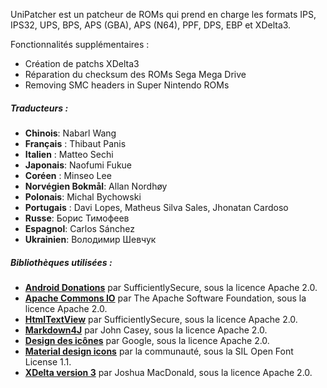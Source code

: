 UniPatcher est un patcheur de ROMs qui prend en charge les formats IPS, IPS32, UPS, BPS, APS (GBA), APS (N64), PPF, DPS, EBP et XDelta3.

Fonctionnalités supplémentaires :

- Création de patchs XDelta3
- Réparation du checksum des ROMs Sega Mega Drive
- Removing SMC headers in Super Nintendo ROMs

##### Traducteurs :

- **Chinois**: Nabarl Wang
- **Français** : Thibaut Panis
- **Italien** : Matteo Sechi
- **Japonais**: Naofumi Fukue
- **Coréen** : Minseo Lee
- **Norvégien Bokmål**: Allan Nordhøy
- **Polonais**: Michal Bychowski
- **Portugais** : Davi Lopes, Matheus Silva Sales, Jhonatan Cardoso
- **Russe**: Борис Тимофеев
- **Espagnol**: Carlos Sánchez
- **Ukrainien**: Володимир Шевчук

##### Bibliothèques utilisées :

- [**Android Donations**](https://github.com/SufficientlySecure/donations) par SufficientlySecure, sous la licence Apache 2.0.
- [**Apache Commons IO**](https://commons.apache.org/proper/commons-io/) par The Apache Software Foundation, sous la licence Apache 2.0.
- [**HtmlTextView**](https://github.com/SufficientlySecure/html-textview) par SufficientlySecure, sous la licence Apache 2.0.
- [**Markdown4J**](https://github.com/jdcasey/markdown4j) par John Casey, sous la licence Apache 2.0.
- [**Design des icônes**](https://github.com/google/material-design-icons) par Google, sous la licence Apache 2.0.
- [**Material design icons**](https://materialdesignicons.com) par la communauté, sous la SIL Open Font License 1.1.
- [**XDelta version 3**](https://github.com/jmacd/xdelta) par Joshua MacDonald, sous la licence Apache 2.0.